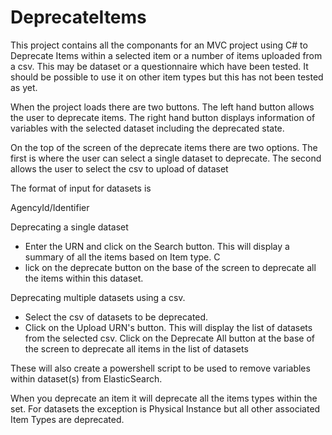 # DeprecateItems


This project contains all the componants for an MVC project using C# to Deprecate Items within a selected item or a number of items uploaded from a csv. This may be dataset or a questionnaire which have been tested. It should be possible to use it on other item types but this has not been tested as yet. 

When the project loads there are two buttons. The left hand button allows the user to deprecate items. The right hand button displays information of variables with the selected dataset including the deprecated state.

On the top of the screen of the deprecate items there are two options. The first is where the user can select a single dataset to deprecate. The second allows the user to select the csv to upload of dataset

The format of input for datasets is 

AgencyId/Identifier

Deprecating a single dataset 

- Enter the URN and click on the Search button. This will display a summary of all the items based on Item type. C
- lick on the deprecate button on the base of the screen to deprecate all the items within this dataset.

Deprecating multiple datasets using a csv. 

- Select the csv of datasets to be deprecated.  
- Click on the Upload URN's button. This will display the list of datasets from the selected csv. Click on the Deprecate All button at the base of the screen to deprecate all items in the list of datasets

These will also create a powershell script to be used to remove variables within dataset(s) from ElasticSearch. 

When you deprecate an item it will deprecate all the items types within the set. For datasets the exception is Physical Instance but all other associated Item Types are deprecated. 
